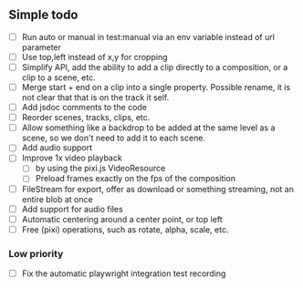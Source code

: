 ## Simple todo

- [ ] Run auto or manual in test:manual via an env variable instead of url parameter
- [ ] Use top,left instead of x,y for cropping
- [ ] Simplify API, add the ability to add a clip directly to a composition, or a clip to a scene, etc.
- [ ] Merge start + end on a clip into a single property. Possible rename, it is not clear that that is on the track it self.
- [ ] Add jsdoc comments to the code
- [ ] Reorder scenes, tracks, clips, etc.
- [ ] Allow something like a backdrop to be added at the same level as a scene, so we don't need to add it to each scene.
- [ ] Add audio support
- [ ] Improve 1x video playback
  - [ ] by using the pixi.js VideoResource
  - [ ] Preload frames exactly on the fps of the composition
- [ ] FileStream for export, offer as download or something streaming, not an entire blob at once
- [ ] Add support for audio files
- [ ] Automatic centering around a center point, or top left
- [ ] Free (pixi) operations, such as rotate, alpha, scale, etc.

### Low priority

- [ ] Fix the automatic playwright integration test recording
